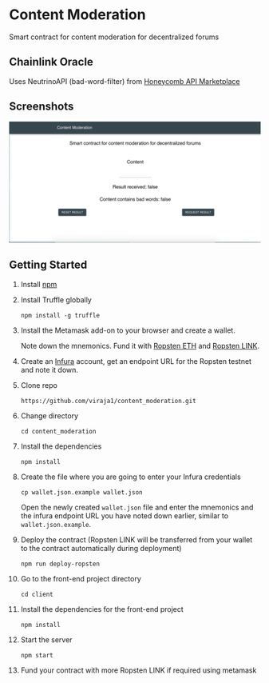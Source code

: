 # Content Moderation
Smart contract for content moderation for decentralized forums

## Chainlink Oracle
Uses NeutrinoAPI (bad-word-filter) from [Honeycomb API Marketplace](https://developer.honeycomb.market/browse-apis)

## Screenshots
![](screenshots/content_moderation.png)

## Getting Started

1) Install [npm](https://www.npmjs.com/get-npm)

2) Install Truffle globally
   ```
   npm install -g truffle
   ```
   
3) Install the Metamask add-on to your browser and create a wallet.

   Note down the mnemonics.
   Fund it with [Ropsten ETH](https://faucet.metamask.io/) and [Ropsten LINK](https://ropsten.chain.link/).
   
4) Create an [Infura](https://infura.io/) account, get an endpoint URL for the Ropsten testnet and note it down.    
   
5) Clone repo
   ```
   https://github.com/viraja1/content_moderation.git
   ```
 
6) Change directory
   ```
   cd content_moderation
   ```
    
7) Install the dependencies
   ```
   npm install
   ``` 
    
8) Create the file where you are going to enter your Infura credentials
   ```
   cp wallet.json.example wallet.json
   ```   
   Open the newly created `wallet.json` file and enter the mnemonics and the infura endpoint URL you have noted down earlier, similar to `wallet.json.example`.
     
9) Deploy the contract (Ropsten LINK will be transferred from your wallet to the contract automatically during deployment)
   ```
   npm run deploy-ropsten
   ```
    
10) Go to the front-end project directory
    ```
    cd client
    ```
    
11) Install the dependencies for the front-end project
    ```
    npm install   
    ```
     
12) Start the server
    ```
    npm start
    ```
     
13) Fund your contract with more Ropsten LINK if required using metamask    